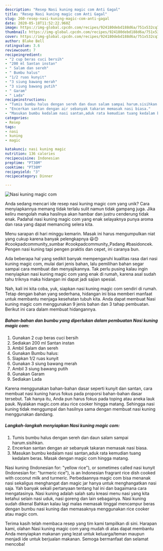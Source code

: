```yaml
---
description: "Resep Nasi kuning magic com Anti Gagal"
title: "Resep Nasi kuning magic com Anti Gagal"
slug: 260-resep-nasi-kuning-magic-com-anti-gagal
date: 2020-05-18T11:52:22.960Z
image: https://img-global.cpcdn.com/recipes/924180debd188d6a/751x532cq70/nasi-kuning-magic-com-foto-resep-utama.jpg
thumbnail: https://img-global.cpcdn.com/recipes/924180debd188d6a/751x532cq70/nasi-kuning-magic-com-foto-resep-utama.jpg
cover: https://img-global.cpcdn.com/recipes/924180debd188d6a/751x532cq70/nasi-kuning-magic-com-foto-resep-utama.jpg
author: Blake Bell
ratingvalue: 3.6
reviewcount: 7
recipeingredient:
- "2 cup beras cuci bersih"
- "200 ml Santan instan"
- " Salam dan sereh"
- " Bumbu halus"
- "1/2 ruas kunyit"
- "3 siung bawang merah"
- "3 siung bawang putih"
- " Garam"
- " Lada"
recipeinstructions:
- "Tumis bumbu halus dengan sereh dan daun salam sampai harum.sisihkan."
- "Encerkan santan dengan air sebanyak takaran memasak nasi biasa."
- "Masukan bumbu kedalam nasi santan,aduk rata kemudian tuang kedalam beras. Masak dengan magic com hingga matang."
categories:
- Resep
tags:
- nasi
- kuning
- magic

katakunci: nasi kuning magic 
nutrition: 136 calories
recipecuisine: Indonesian
preptime: "PT30M"
cooktime: "PT38M"
recipeyield: "3"
recipecategory: Dinner

---
```



![Nasi kuning magic com](https://img-global.cpcdn.com/recipes/924180debd188d6a/751x532cq70/nasi-kuning-magic-com-foto-resep-utama.jpg)

Anda sedang mencari ide resep nasi kuning magic com yang unik? Cara menyiapkannya memang tidak terlalu sulit namun tidak gampang juga. Jika keliru mengolah maka hasilnya akan hambar dan justru cenderung tidak enak. Padahal nasi kuning magic com yang enak selayaknya punya aroma dan rasa yang dapat memancing selera kita.

Menu sarapan di hari minggu kemarin. Masak ini harus mengumpulkan niat yang cukup karena banyak pelengkapnya 😃😊 #cookpadcommunity_sumbar #cookpadcommunity_Padang #basidoncek. Pengen nasi kuning tapi pengen praktis dan cepet, ini caranya bun.

Ada beberapa hal yang sedikit banyak mempengaruhi kualitas rasa dari nasi kuning magic com, mulai dari jenis bahan, lalu pemilihan bahan segar sampai cara membuat dan menyajikannya. Tak perlu pusing kalau ingin menyiapkan nasi kuning magic com yang enak di rumah, karena asal sudah tahu triknya maka hidangan ini dapat jadi sajian spesial.


Nah, kali ini kita coba, yuk, siapkan nasi kuning magic com sendiri di rumah. Tetap dengan bahan yang sederhana, hidangan ini bisa memberi manfaat untuk membantu menjaga kesehatan tubuh kita. Anda dapat membuat Nasi kuning magic com menggunakan 9 jenis bahan dan 3 tahap pembuatan. Berikut ini cara dalam membuat hidangannya.

<!--inarticleads1-->

##### Bahan-bahan dan bumbu yang diperlukan dalam pembuatan Nasi kuning magic com:

1. Gunakan 2 cup beras cuci bersih
1. Sediakan 200 ml Santan instan
1. Ambil  Salam dan sereh
1. Gunakan  Bumbu halus:
1. Siapkan 1/2 ruas kunyit
1. Gunakan 3 siung bawang merah
1. Ambil 3 siung bawang putih
1. Gunakan  Garam
1. Sediakan  Lada


Karena menggunakan bahan-bahan dasar seperti kunyit dan santan, cara membuat nasi kuning harus fokus pada proporsi bahan-bahan dasar tersebut. Tak hanya itu, Anda pun harus fokus pada toping atau aneka lauk pauk. Nyalakan magic.com atau rice cooker hingga matang. Sehingga nasi kuning tidak menggumpal dan hasilnya sama dengan membuat nasi kuning menggunakan dandang. 

<!--inarticleads2-->

##### Langkah-langkah menyiapkan Nasi kuning magic com:

1. Tumis bumbu halus dengan sereh dan daun salam sampai harum.sisihkan.
1. Encerkan santan dengan air sebanyak takaran memasak nasi biasa.
1. Masukan bumbu kedalam nasi santan,aduk rata kemudian tuang kedalam beras. Masak dengan magic com hingga matang.


Nasi kuning (Indonesian for: &#34;yellow rice&#34;), or sometimes called nasi kunyit (Indonesian for: &#34;turmeric rice&#34;), is an Indonesian fragrant rice dish cooked with coconut milk and turmeric. Perbedaannya magic com bisa menanak nasi sekaligus menghangat dan magic jar hanya untuk menghangatkan nasi saja. Yah banyak sekali pertanyaan tentang hal ini dan bagaimana cara mengatasinya. Nasi kuning adalah salah satu kreasi menu nasi yang kita ketahui selain nasi uduk, nasi goreng dan lain sebagainya. Nasi kuning sudah dikenal Bahkan kalau lagi malas memasak tinggal mencampur beras dengan bumbu nasi kuning dan memasaknya menggunakan rice cooker atau magic com. 

Terima kasih telah membaca resep yang tim kami tampilkan di sini. Harapan kami, olahan Nasi kuning magic com yang mudah di atas dapat membantu Anda menyiapkan makanan yang lezat untuk keluarga/teman maupun menjadi ide untuk berjualan makanan. Semoga bermanfaat dan selamat mencoba!

